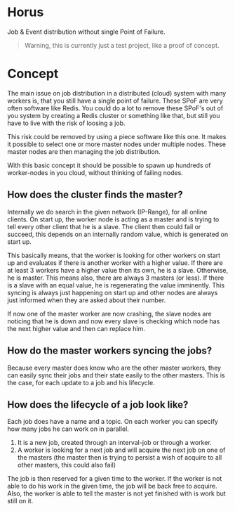 # Horus

Job & Event distribution without single Point of Failure.

> Warning, this is currently just a test project, like a proof of concept.

# Concept

The main issue on job distribution in a distributed (cloud) system with many workers is, that you still have a single point
of failure. These SPoF are very often software like Redis. You could do a lot to remove these SPoF's out of you system by
creating a Redis cluster or something like that, but still you have to live with the risk of loosing a job.

This risk could be removed by using a piece software like this one. It makes it possible to select one or more master nodes
under multiple nodes. These master nodes are then managing the job distribution.

With this basic concept it should be possible to spawn up hundreds of worker-nodes in you cloud, without thinking of failing
nodes.

## How does the cluster finds the master?

Internally we do search in the given network (IP-Range), for all online clients. On start up, the worker node is acting as
a master and is trying to tell every other client that he is a slave. The client then could fail or succeed, this depends
on an internally random value, which is generated on start up.

This basically means, that the worker is looking for other workers on start up and evaluates if there is another worker
with a higher value. If there are at least 3 workers have a higher value then its own, he is a slave. Otherwise, he is master.
This means also, there are always 3 masters (or less). If there is a slave with an equal value, he is regenerating the value
imminently. This syncing is always just happening on start up and other nodes are always just informed when they are asked
about their number.

If now one of the master worker are now crashing, the slave nodes are noticing that he is down and now every slave is checking
which node has the next higher value and then can replace him.

## How do the master workers syncing the jobs?

Because every master does know who are the other master workers, they can easily sync their jobs and their state easily
to the other masters. This is the case, for each update to a job and his lifecycle.

## How does the lifecycle of a job look like?

Each job does have a name and a topic. On each worker you can specify how many jobs he can work on in parallel.

1. It is a new job, created through an interval-job or through a worker.
2. A worker is looking for a next job and will acquire the next job on one of the masters
   (the master then is trying to persist a wish of acquire to all other masters, this could also fail)
   
The job is then reserved for a given time to the worker. If the worker is not able to do his work in the given time, the
job will be back free to acquire. Also, the worker is able to tell the master is not yet finished with is work but still
on it.
